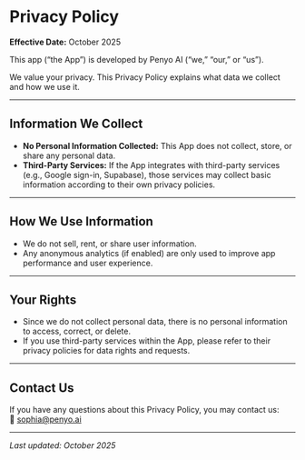 # Privacy Policy

**Effective Date:** October 2025  

This app (“the App”) is developed by Penyo AI (“we,” “our,” or “us”).  

We value your privacy. This Privacy Policy explains what data we collect and how we use it.

---

## Information We Collect
- **No Personal Information Collected:** This App does not collect, store, or share any personal data.  
- **Third-Party Services:** If the App integrates with third-party services (e.g., Google sign-in, Supabase), those services may collect basic information according to their own privacy policies.

---

## How We Use Information
- We do not sell, rent, or share user information.  
- Any anonymous analytics (if enabled) are only used to improve app performance and user experience.

---

## Your Rights
- Since we do not collect personal data, there is no personal information to access, correct, or delete.  
- If you use third-party services within the App, please refer to their privacy policies for data rights and requests.

---

## Contact Us
If you have any questions about this Privacy Policy, you may contact us:  
📧 sophia@penyo.ai

---

_Last updated: October 2025_

